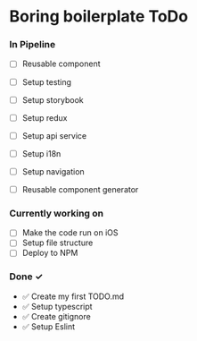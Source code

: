# Boring boilerplate ToDo

### In Pipeline

- [ ] Reusable component
- [ ] Setup testing
- [ ] Setup storybook

- [ ] Setup redux
- [ ] Setup api service
- [ ] Setup i18n
- [ ] Setup navigation
- [ ] Reusable component generator

### Currently working on

- [ ] Make the code run on iOS
- [ ] Setup file structure
- [ ] Deploy to NPM

### Done ✓

- ✅ Create my first TODO.md
- ✅ Setup typescript
- ✅ Create gitignore
- ✅ Setup Eslint
